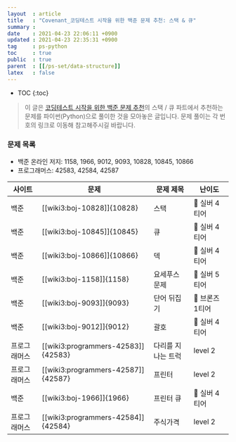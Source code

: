 ```yaml
---
layout  : article
title   : "Covenant_코딩테스트 시작을 위한 백준 문제 추천: 스택 & 큐"
summary : 
date    : 2021-04-23 22:06:11 +0900
updated : 2021-04-23 22:35:31 +0900
tag     : ps-python
toc     : true
public  : true
parent  : [[/ps-set/data-structure]]
latex   : false
---
```

* TOC
{:toc}

> 이 글은 [코딩테스트 시작을 위한 백준 문제 추천](https://covenant.tistory.com/234)의 스택 / 큐 파트에서 추천하는 문제를 파이썬(Python)으로 풀이한 것을 모아놓은 글입니다. 문제 풀이는 각 번호의 링크로 이동해 참고해주시길 바랍니다.

### 문제 목록

* 백준 온라인 저지: 1158, 1966, 9012, 9093, 10828, 10845, 10866
* 프로그래머스: 42583, 42584, 42587

| 사이트       | 문제                               | 문제 제목               | 난이도          |
| ------------ | ---------------------------------- | ----------------------- | --------------- |
| 백준         | [[wiki3:boj-10828]]{10828}         | 스택                    | 🥈 실버 4티어   |
| 백준         | [[wiki3:boj-10845]]{10845}         | 큐                      | 🥈 실버 4티어   |
| 백준         | [[wiki3:boj-10866]]{10866}         | 덱                      | 🥈 실버 4티어   |
| 백준         | [[wiki3:boj-1158]]{1158}           | 요세푸스 문제           | 🥈 실버 5티어   |
| 백준         | [[wiki3:boj-9093]]{9093}           | 단어 뒤집기             | 🥉 브론즈 1티어 |
| 백준         | [[wiki3:boj-9012]]{9012}           | 괄호                    | 🥈 실버 4티어   |
| 프로그래머스 | [[wiki3:programmers-42583]]{42583} | 다리를 지나는 트럭      | level 2         |
| 프로그래머스 | [[wiki3:programmers-42587]]{42587} | 프린터                  | level 2         |
| 백준         | [[wiki3:boj-1966]]{1966}           | 프린터 큐               | 🥈 실버 4티어   |
| 프로그래머스 | [[wiki3:programmers-42584]]{42584} | 주식가격                | level 2         |
